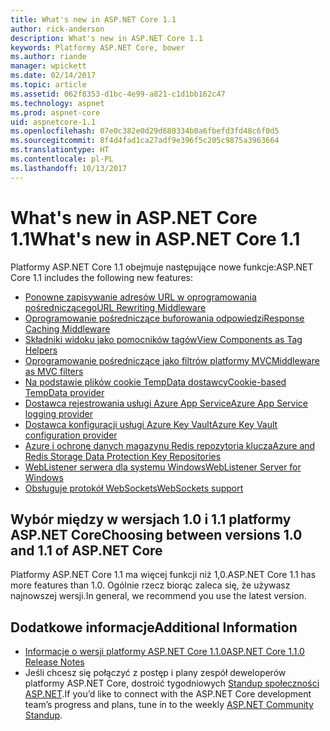 ```yaml
---
title: What's new in ASP.NET Core 1.1
author: rick-anderson
description: What's new in ASP.NET Core 1.1
keywords: Platformy ASP.NET Core, bower
ms.author: riande
manager: wpickett
ms.date: 02/14/2017
ms.topic: article
ms.assetid: 062f8353-d1bc-4e99-a821-c1d1bb162c47
ms.technology: aspnet
ms.prod: aspnet-core
uid: aspnetcore-1.1
ms.openlocfilehash: 07e0c382e0d29d680334b0a6fbefd3fd48c6f0d5
ms.sourcegitcommit: 8f4d4fad1ca27adf9e396f5c205c9875a3963664
ms.translationtype: HT
ms.contentlocale: pl-PL
ms.lasthandoff: 10/13/2017
---
```

# <a name="whats-new-in-aspnet-core-11"></a><span data-ttu-id="a322b-104">What's new in ASP.NET Core 1.1</span><span class="sxs-lookup"><span data-stu-id="a322b-104">What's new in ASP.NET Core 1.1</span></span>

<span data-ttu-id="a322b-105">Platformy ASP.NET Core 1.1 obejmuje następujące nowe funkcje:</span><span class="sxs-lookup"><span data-stu-id="a322b-105">ASP.NET Core 1.1 includes the following new features:</span></span>

- [<span data-ttu-id="a322b-106">Ponowne zapisywanie adresów URL w oprogramowania pośredniczącego</span><span class="sxs-lookup"><span data-stu-id="a322b-106">URL Rewriting Middleware</span></span>](xref:fundamentals/url-rewriting)
- [<span data-ttu-id="a322b-107">Oprogramowanie pośredniczące buforowania odpowiedzi</span><span class="sxs-lookup"><span data-stu-id="a322b-107">Response Caching Middleware</span></span>](xref:performance/caching/middleware)
- [<span data-ttu-id="a322b-108">Składniki widoku jako pomocników tagów</span><span class="sxs-lookup"><span data-stu-id="a322b-108">View Components as Tag Helpers</span></span>](xref:mvc/views/view-components#invoking-a-view-component-as-a-tag-helper)
- [<span data-ttu-id="a322b-109">Oprogramowanie pośredniczące jako filtrów platformy MVC</span><span class="sxs-lookup"><span data-stu-id="a322b-109">Middleware as MVC filters</span></span>](xref:mvc/controllers/filters#using-middleware-in-the-filter-pipeline)
- [<span data-ttu-id="a322b-110">Na podstawie plików cookie TempData dostawcy</span><span class="sxs-lookup"><span data-stu-id="a322b-110">Cookie-based TempData provider</span></span>](xref:fundamentals/app-state#tempdata-providers)
- [<span data-ttu-id="a322b-111">Dostawca rejestrowania usługi Azure App Service</span><span class="sxs-lookup"><span data-stu-id="a322b-111">Azure App Service logging provider</span></span>](xref:fundamentals/logging#appservice)
- [<span data-ttu-id="a322b-112">Dostawca konfiguracji usługi Azure Key Vault</span><span class="sxs-lookup"><span data-stu-id="a322b-112">Azure Key Vault configuration provider</span></span>](xref:security/key-vault-configuration)
- [<span data-ttu-id="a322b-113">Azure i ochronę danych magazynu Redis repozytoria klucza</span><span class="sxs-lookup"><span data-stu-id="a322b-113">Azure and Redis Storage Data Protection Key Repositories</span></span>](xref:security/data-protection/implementation/key-storage-providers#azure-and-redis)
- [<span data-ttu-id="a322b-114">WebListener serwera dla systemu Windows</span><span class="sxs-lookup"><span data-stu-id="a322b-114">WebListener Server for Windows</span></span>](xref:fundamentals/servers/weblistener)
- [<span data-ttu-id="a322b-115">Obsługuje protokół WebSockets</span><span class="sxs-lookup"><span data-stu-id="a322b-115">WebSockets support</span></span>](xref:fundamentals/websockets)

## <a name="choosing-between-versions-10-and-11-of-aspnet-core"></a><span data-ttu-id="a322b-116">Wybór między w wersjach 1.0 i 1.1 platformy ASP.NET Core</span><span class="sxs-lookup"><span data-stu-id="a322b-116">Choosing between versions 1.0 and 1.1 of ASP.NET Core</span></span>

<span data-ttu-id="a322b-117">Platformy ASP.NET Core 1.1 ma więcej funkcji niż 1,0.</span><span class="sxs-lookup"><span data-stu-id="a322b-117">ASP.NET Core 1.1 has more features than 1.0.</span></span> <span data-ttu-id="a322b-118">Ogólnie rzecz biorąc zaleca się, że używasz najnowszej wersji.</span><span class="sxs-lookup"><span data-stu-id="a322b-118">In general, we recommend you use the latest version.</span></span>

## <a name="additional-information"></a><span data-ttu-id="a322b-119">Dodatkowe informacje</span><span class="sxs-lookup"><span data-stu-id="a322b-119">Additional Information</span></span>

- [<span data-ttu-id="a322b-120">Informacje o wersji platformy ASP.NET Core 1.1.0</span><span class="sxs-lookup"><span data-stu-id="a322b-120">ASP.NET Core 1.1.0 Release Notes</span></span>](https://github.com/aspnet/Home/releases/tag/1.1.0)
- <span data-ttu-id="a322b-121">Jeśli chcesz się połączyć z postęp i plany zespół deweloperów platformy ASP.NET Core, dostroić tygodniowych [Standup społeczności ASP.NET](https://live.asp.net/).</span><span class="sxs-lookup"><span data-stu-id="a322b-121">If you’d like to connect with the ASP.NET Core development team’s progress and plans, tune in to the weekly [ASP.NET Community Standup](https://live.asp.net/).</span></span>
